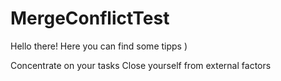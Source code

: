 # MergeConflictTest
Hello there!
Here you can find some tipps )

Concentrate on your tasks
Close yourself from external factors
